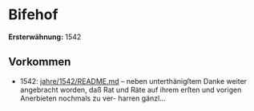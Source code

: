 # Bifehof

**Ersterwähnung:** 1542

## Vorkommen
- 1542: [jahre/1542/README.md](../jahre/1542/README.md) – neben unterthänigſtem
Danke weiter angebracht worden, daß Rat und Räte auf
ihrem erſten und vorigen Anerbieten nochmals zu ver-
harren gänzl...
